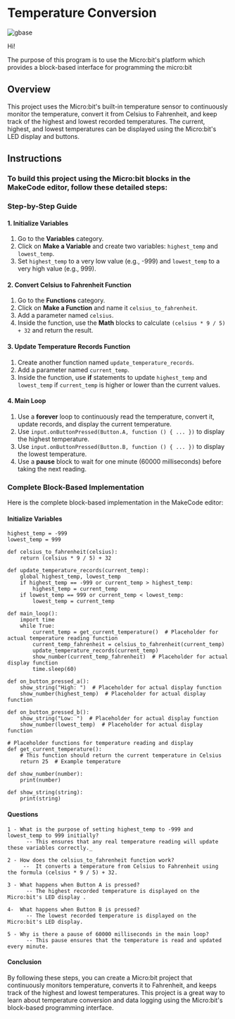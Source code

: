 
# Temperature Conversion
![gbase](https://d20khd7ddkh5ls.cloudfront.net/fandctempconversion.jpg)


Hi!

The purpose of this program is to use the Micro:bit's platform which provides a block-based interface for programming the micro:bit

## Overview
This project uses the Micro:bit's built-in temperature sensor to continuously monitor the temperature, convert it from Celsius to Fahrenheit, and keep track of the highest and lowest recorded temperatures. The current, highest, and lowest temperatures can be displayed using the Micro:bit's LED display and buttons.

## Instructions

### To build this project using the Micro:bit blocks in the MakeCode editor, follow these detailed steps:

### Step-by-Step Guide

#### 1. Initialize Variables
1. Go to the **Variables** category.
2. Click on **Make a Variable** and create two variables: `highest_temp` and `lowest_temp`.
3. Set `highest_temp` to a very low value (e.g., -999) and `lowest_temp` to a very high value (e.g., 999).

#### 2. Convert Celsius to Fahrenheit Function
1. Go to the **Functions** category.
2. Click on **Make a Function** and name it `celsius_to_fahrenheit`.
3. Add a parameter named `celsius`.
4. Inside the function, use the **Math** blocks to calculate `(celsius * 9 / 5) + 32` and return the result.

#### 3. Update Temperature Records Function
1. Create another function named `update_temperature_records`.
2. Add a parameter named `current_temp`.
3. Inside the function, use **if** statements to update `highest_temp` and `lowest_temp` if `current_temp` is higher or lower than the current values.

#### 4. Main Loop
1. Use a **forever** loop to continuously read the temperature, convert it, update records, and display the current temperature.
2. Use `input.onButtonPressed(Button.A, function () { ... })` to display the highest temperature.
3. Use `input.onButtonPressed(Button.B, function () { ... })` to display the lowest temperature.
4. Use a **pause** block to wait for one minute (60000 milliseconds) before taking the next reading.

### Complete Block-Based Implementation
Here is the complete block-based implementation in the MakeCode editor:
#### Initialize Variables
```
highest_temp = -999
lowest_temp = 999

def celsius_to_fahrenheit(celsius):
    return (celsius * 9 / 5) + 32

def update_temperature_records(current_temp):
    global highest_temp, lowest_temp
    if highest_temp == -999 or current_temp > highest_temp:
        highest_temp = current_temp
    if lowest_temp == 999 or current_temp < lowest_temp:
        lowest_temp = current_temp

def main_loop():
    import time
    while True:
        current_temp = get_current_temperature()  # Placeholder for actual temperature reading function
        current_temp_fahrenheit = celsius_to_fahrenheit(current_temp)
        update_temperature_records(current_temp)
        show_number(current_temp_fahrenheit)  # Placeholder for actual display function
        time.sleep(60)

def on_button_pressed_a():
    show_string("High: ")  # Placeholder for actual display function
    show_number(highest_temp)  # Placeholder for actual display function

def on_button_pressed_b():
    show_string("Low: ")  # Placeholder for actual display function
    show_number(lowest_temp)  # Placeholder for actual display function

# Placeholder functions for temperature reading and display
def get_current_temperature():
    # This function should return the current temperature in Celsius
    return 25  # Example temperature

def show_number(number):
    print(number)

def show_string(string):
    print(string)
```
#### Questions
```
1 - What is the purpose of setting highest_temp to -999 and lowest_temp to 999 initially?
      -- This ensures that any real temperature reading will update these variables correctly._
 
2 - How does the celsius_to_fahrenheit function work?
     --  It converts a temperature from Celsius to Fahrenheit using the formula (celsius * 9 / 5) + 32.

3 - What happens when Button A is pressed?
      -- The highest recorded temperature is displayed on the Micro:bit's LED display .

4-  What happens when Button B is pressed?
      -- The lowest recorded temperature is displayed on the Micro:bit's LED display.

5 - Why is there a pause of 60000 milliseconds in the main loop?
      -- This pause ensures that the temperature is read and updated every minute.
```

 #### Conclusion


By following these steps, you can create a Micro:bit project that continuously monitors temperature, converts it to Fahrenheit, and keeps track of the highest and lowest temperatures. This project is a great way to learn about temperature conversion and data logging using the Micro:bit's block-based programming interface.
